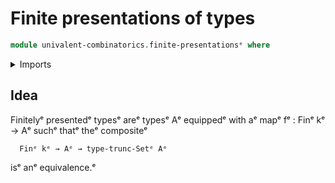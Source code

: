 # Finite presentations of types

```agda
module univalent-combinatorics.finite-presentationsᵉ where
```

<details><summary>Imports</summary>

```agda

```

</details>

## Idea

Finitelyᵉ presentedᵉ typesᵉ areᵉ typesᵉ Aᵉ equippedᵉ with aᵉ mapᵉ fᵉ : Finᵉ kᵉ → Aᵉ suchᵉ thatᵉ
theᵉ compositeᵉ

```text
  Finᵉ kᵉ → Aᵉ → type-trunc-Setᵉ Aᵉ
```

isᵉ anᵉ equivalence.ᵉ
